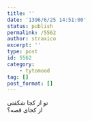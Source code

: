 ```yaml
---
title: ''
date: '1396/6/25 14:51:00'
status: publish
permalink: /5562
author: straxico
excerpt: ''
type: post
id: 5562
category:
    - tytomood
tag: []
post_format: []
---
```

تو از کجا شکفتی  
از کجای قصه؟